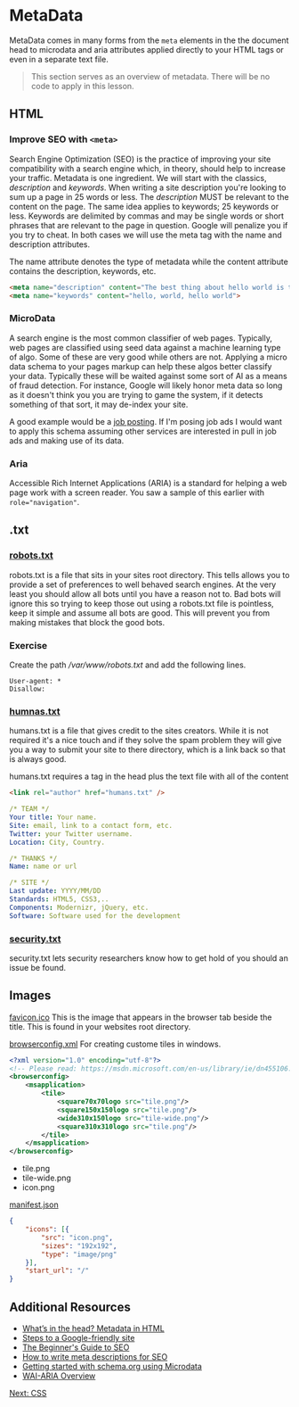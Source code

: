 # MetaData

MetaData comes in many forms from the ```meta``` elements in the the document head to microdata and aria attributes applied directly to your HTML tags or even in a separate text file.

> This section serves as an overview of metadata. There will be no code to apply in this lesson.

## HTML

### Improve SEO with ```<meta>```

Search Engine Optimization (SEO) is the practice of improving your site compatibility with a search engine which, in theory, should help to increase your traffic. Metadata is one ingredient. We will start with the classics, *description* and *keywords*. When writing a site description you're looking to sum up a page in 25 words or less. The *description* MUST be relevant to the content on the page. The same idea applies to keywords; 25 keywords or less. Keywords are delimited by commas and may be single words or short phrases that are relevant to the page in question. Google will penalize you if you try to cheat. In both cases we will use the meta tag with the name and description attributes.

The name attribute denotes the type of metadata while the content attribute contains the description, keywords, etc.

```html
<meta name="description" content="The best thing about hello world is the greeting">
<meta name="keywords" content="hello, world, hello world">
```

### MicroData

A search engine is the most common classifier of web pages. Typically, web pages are classified using seed data against a machine learning type of algo. Some of these are very good while others are not. Applying a micro data schema to your pages markup can help these algos better classify your data. Typically these will be waited against some sort of AI as a means of fraud detection. For instance, Google will likely honor meta data so long as it doesn't think you you are trying to game the system, if it detects something of that sort, it may de-index your site.

A good example would be a [job posting](http://schema.org/JobPosting). If I'm posing job ads I would want to apply this schema assuming other services are interested in pull in job ads and making use of its data.  

### Aria

Accessible Rich Internet Applications (ARIA) is a standard for helping a web page work with a screen reader. You saw a sample of this earlier with ```role="navigation"```.  

## .txt

### [robots.txt](http://www.robotstxt.org/) 

robots.txt is a file that sits in your sites root directory. This tells allows you to provide a set of preferences to well behaved search engines. At the very least you should allow all bots until you have a reason not to. Bad bots will ignore this so trying to keep those out using a robots.txt file is pointless, keep it simple and assume all bots are good. This will prevent you from making mistakes that block the good bots.

### Exercise
Create the path */var/www/robots.txt* and add the following lines.
```
User-agent: *
Disallow:
```

### [humnas.txt](http://humanstxt.org/) 
humans.txt is a file that gives credit to the sites creators. While it is not required it's a nice touch and if they solve the spam problem they will give you a way to submit your site to there directory, which is a link back so that is always good.

humans.txt requires a tag in the head plus the text file with all of the content

```html
<link rel="author" href="humans.txt" />
```

```yml
/* TEAM */
Your title: Your name.
Site: email, link to a contact form, etc.
Twitter: your Twitter username.
Location: City, Country.

/* THANKS */
Name: name or url

/* SITE */
Last update: YYYY/MM/DD
Standards: HTML5, CSS3,..
Components: Modernizr, jQuery, etc.
Software: Software used for the development
```

### [security.txt](https://securitytxt.org/) 

security.txt lets security researchers know how to get hold of you should an issue be found.

## Images

[favicon.ico](https://en.wikipedia.org/wiki/Favicon) This is the image that appears in the browser tab beside the title. This is found in your websites root directory.

[browserconfig.xml](https://msdn.microsoft.com/library/dn455106.aspx) For creating custome tiles in windows.

```xml
<?xml version="1.0" encoding="utf-8"?>
<!-- Please read: https://msdn.microsoft.com/en-us/library/ie/dn455106.aspx -->
<browserconfig>
    <msapplication>
        <tile>
            <square70x70logo src="tile.png"/>
            <square150x150logo src="tile.png"/>
            <wide310x150logo src="tile-wide.png"/>
            <square310x310logo src="tile.png"/>
        </tile>
    </msapplication>
</browserconfig>
```

* tile.png
* tile-wide.png
* icon.png

[manifest.json](https://developer.mozilla.org/en-US/docs/Web/Manifest)

```json
{
    "icons": [{
        "src": "icon.png",
        "sizes": "192x192",
        "type": "image/png"
    }],
    "start_url": "/"
}
```

## Additional Resources
* [What’s in the head? Metadata in HTML](https://developer.mozilla.org/en-US/docs/Learn/HTML/Introduction_to_HTML/The_head_metadata_in_HTML)
* [Steps to a Google-friendly site](https://support.google.com/webmasters/answer/40349?hl=en)
* [The Beginner's Guide to SEO](https://moz.com/beginners-guide-to-seo)
* [How to write meta descriptions for SEO](https://searchenginewatch.com/2016/05/26/how-to-write-meta-descriptions-for-seo-with-good-and-bad-examples/)
* [Getting started with schema.org using Microdata](http://schema.org/docs/gs.html)
* [WAI-ARIA Overview](https://www.w3.org/WAI/intro/aria)

[Next: CSS](/06-CSS/README.md)
